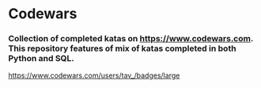 # Codewars

### Collection of completed katas on https://www.codewars.com. This repository features of mix of katas completed in both Python and SQL.

https://www.codewars.com/users/tav_/badges/large
